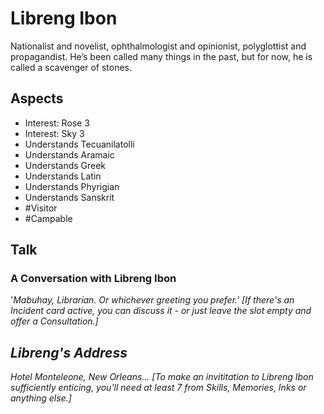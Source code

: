 # Libreng Ibon
Nationalist and novelist, ophthalmologist and opinionist, polyglottist and propagandist. He’s been called many things in the past, but for now, he is called a scavenger of stones.
## Aspects
- Interest: Rose 3
- Interest: Sky 3
- Understands Tecuanilatolli
- Understands Aramaic
- Understands Greek
- Understands Latin
- Understands Phyrigian 
- Understands Sanskrit
- #Visitor
- #Campable
## Talk
### A Conversation with Libreng Ibon
'<i>Mabuhay</v>, Librarian. Or whichever greeting you prefer.' \[If there's an Incident card active, you can discuss it - or just leave the slot empty and offer a Consultation.]
## Libreng's Address
Hotel Monteleone, New Orleans... \[To make an invititation to Libreng Ibon sufficiently enticing, you'll need at least 7 <sprite name=sky> from Skills, Memories, Inks or anything else.]